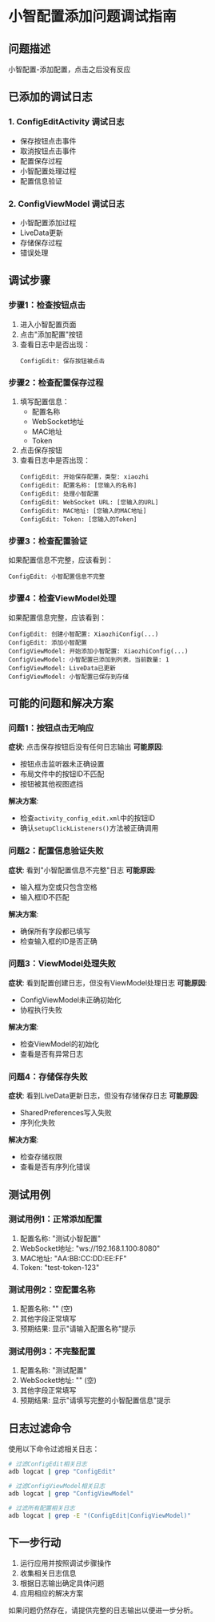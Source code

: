 # 小智配置添加问题调试指南

## 问题描述
小智配置-添加配置，点击之后没有反应

## 已添加的调试日志

### 1. ConfigEditActivity 调试日志
- 保存按钮点击事件
- 取消按钮点击事件
- 配置保存过程
- 小智配置处理过程
- 配置信息验证

### 2. ConfigViewModel 调试日志
- 小智配置添加过程
- LiveData更新
- 存储保存过程
- 错误处理

## 调试步骤

### 步骤1：检查按钮点击
1. 进入小智配置页面
2. 点击"添加配置"按钮
3. 查看日志中是否出现：
   ```
   ConfigEdit: 保存按钮被点击
   ```

### 步骤2：检查配置保存过程
1. 填写配置信息：
   - 配置名称
   - WebSocket地址
   - MAC地址
   - Token
2. 点击保存按钮
3. 查看日志中是否出现：
   ```
   ConfigEdit: 开始保存配置，类型: xiaozhi
   ConfigEdit: 配置名称: [您输入的名称]
   ConfigEdit: 处理小智配置
   ConfigEdit: WebSocket URL: [您输入的URL]
   ConfigEdit: MAC地址: [您输入的MAC地址]
   ConfigEdit: Token: [您输入的Token]
   ```

### 步骤3：检查配置验证
如果配置信息不完整，应该看到：
```
ConfigEdit: 小智配置信息不完整
```

### 步骤4：检查ViewModel处理
如果配置信息完整，应该看到：
```
ConfigEdit: 创建小智配置: XiaozhiConfig(...)
ConfigEdit: 添加小智配置
ConfigViewModel: 开始添加小智配置: XiaozhiConfig(...)
ConfigViewModel: 小智配置已添加到列表，当前数量: 1
ConfigViewModel: LiveData已更新
ConfigViewModel: 小智配置已保存到存储
```

## 可能的问题和解决方案

### 问题1：按钮点击无响应
**症状**: 点击保存按钮后没有任何日志输出
**可能原因**:
- 按钮点击监听器未正确设置
- 布局文件中的按钮ID不匹配
- 按钮被其他视图遮挡

**解决方案**:
- 检查`activity_config_edit.xml`中的按钮ID
- 确认`setupClickListeners()`方法被正确调用

### 问题2：配置信息验证失败
**症状**: 看到"小智配置信息不完整"日志
**可能原因**:
- 输入框为空或只包含空格
- 输入框ID不匹配

**解决方案**:
- 确保所有字段都已填写
- 检查输入框的ID是否正确

### 问题3：ViewModel处理失败
**症状**: 看到配置创建日志，但没有ViewModel处理日志
**可能原因**:
- ConfigViewModel未正确初始化
- 协程执行失败

**解决方案**:
- 检查ViewModel的初始化
- 查看是否有异常日志

### 问题4：存储保存失败
**症状**: 看到LiveData更新日志，但没有存储保存日志
**可能原因**:
- SharedPreferences写入失败
- 序列化失败

**解决方案**:
- 检查存储权限
- 查看是否有序列化错误

## 测试用例

### 测试用例1：正常添加配置
1. 配置名称: "测试小智配置"
2. WebSocket地址: "ws://192.168.1.100:8080"
3. MAC地址: "AA:BB:CC:DD:EE:FF"
4. Token: "test-token-123"

### 测试用例2：空配置名称
1. 配置名称: "" (空)
2. 其他字段正常填写
3. 预期结果: 显示"请输入配置名称"提示

### 测试用例3：不完整配置
1. 配置名称: "测试配置"
2. WebSocket地址: "" (空)
3. 其他字段正常填写
4. 预期结果: 显示"请填写完整的小智配置信息"提示

## 日志过滤命令

使用以下命令过滤相关日志：

```bash
# 过滤ConfigEdit相关日志
adb logcat | grep "ConfigEdit"

# 过滤ConfigViewModel相关日志
adb logcat | grep "ConfigViewModel"

# 过滤所有配置相关日志
adb logcat | grep -E "(ConfigEdit|ConfigViewModel)"
```

## 下一步行动

1. 运行应用并按照调试步骤操作
2. 收集相关日志信息
3. 根据日志输出确定具体问题
4. 应用相应的解决方案

如果问题仍然存在，请提供完整的日志输出以便进一步分析。
